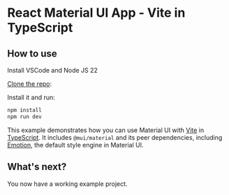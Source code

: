# React Material UI App - Vite in TypeScript

## How to use

Install VSCode and Node JS 22

[Clone the repo](https://github.com/ranjanpadhi1/react-mui-app):

Install it and run:

```bash
npm install
npm run dev
```

This example demonstrates how you can use Material UI with [Vite](https://vite.dev) in [TypeScript](https://github.com/Microsoft/TypeScript).
It includes `@mui/material` and its peer dependencies, including [Emotion](https://emotion.sh/docs/introduction), the default style engine in Material UI.

## What's next?

<!-- #host-reference -->

You now have a working example project.
